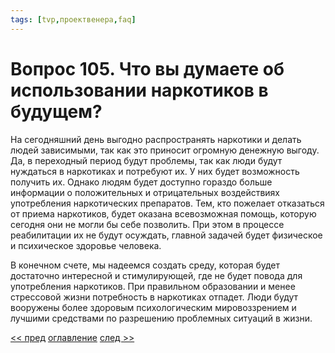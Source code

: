 ```yaml
---
tags: [tvp,проектвенера,faq]
---
```

# Вопрос 105. Что вы думаете об использовании наркотиков в будущем?

На сегодняшний день выгодно распространять наркотики и делать людей зависимыми, так как это приносит огромную денежную выгоду. Да, в переходный период будут проблемы, так как люди будут нуждаться в наркотиках и потребуют их. У них будет возможность получить их. Однако людям будет доступно гораздо больше информации о положительных и отрицательных воздействиях употребления наркотических препаратов. Тем, кто пожелает отказаться от приема наркотиков, будет оказана всевозможная помощь, которую сегодня они не могли бы себе позволить. При этом в процессе реабилитации их не будут осуждать, главной задачей будет физическое и психическое здоровье человека.

В конечном счете, мы надеемся создать среду, которая будет достаточно интересной и стимулирующей, где не будет повода для употребления наркотиков. При правильном образовании и менее стрессовой жизни потребность в наркотиках отпадет. Люди будут вооружены более здоровым психологическим мировоззрением и лучшими средствами по разрешению проблемных ситуаций в жизни.

[<< пред](Вопрос%20104.%20Какую%20идею%20Вы%20бы%20выбрали,%20чтобы%20описать%20самую%20суть%20этого%20нового%20общества%20Всеобщее%20объединение%20Научное%20открытие.md) [оглавление](FAQ%20%D0%BF%D0%BE%20%D0%BF%D1%80%D0%BE%D0%B5%D0%BA%D1%82%D1%83%20%C2%AB%D0%92%D0%B5%D0%BD%D0%B5%D1%80%D0%B0%C2%BB.md) [след >>](Вопрос%20106.%20Что%20вы%20можете%20сказать%20по%20поводу%20секса%20и%20сексуального%20влечения.md)
